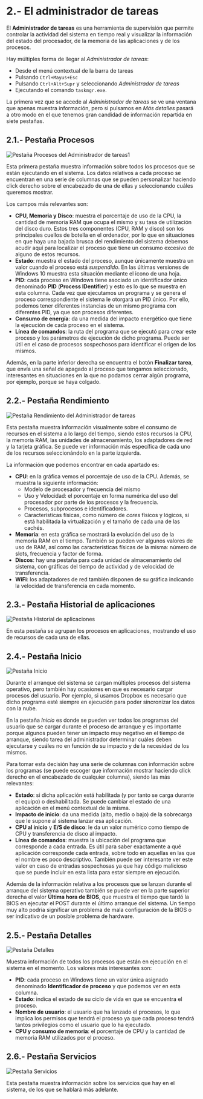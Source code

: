 # 2.- El administrador de tareas

El **Administrador de tareas** es una herramienta de supervisión que permite controlar la actividad del sistema en tiempo real y visualizar la información del estado del procesador, de la memoria de las aplicaciones y de los procesos.

Hay múltiples forma de llegar al *Administrador de tareas*:

- Desde el menú contextual de la barra de tareas
- Pulsando `Ctrl+Mayus+Esc`
- Pulsando `Ctrl+Alt+Supr` y seleccionando *Administrador de tareas*
- Ejecutando el comando `taskmgr.exe`.

La primera vez que se accede al *Administrador de tareas* se ve una ventana que apenas muestra información, pero si pulsamos en *Más detalles* pasará a otro modo en el que tenemos gran candidad de información repartida en siete pestañas.

## 2.1.- Pestaña Procesos

![Pestaña Procesos del Administrador de tareas1](imgs/taskmgr_procesos.png)

Esta primera pestaña muestra información sobre todos los procesos que se están ejecutando en el sistema. Los datos relativos a cada proceso se encuentran en una serie de columnas que se pueden personalizar haciendo click derecho sobre el encabezado de una de ellas y seleccionando cuáles queremos mostrar.

Los campos más relevantes son:

- **CPU, Memoria y Disco**: muestra el porcentaje de uso de la CPU, la cantidad de memoria RAM que ocupa el mismo y su tasa de utilización del disco duro. Estos tres componentes (CPU, RAM y disco) son los principales cuellos de botella en el ordenador, por lo que en situaciones en que haya una bajada brusca del rendimiento del sistema debemos acudir aquí para localizar el proceso que tiene un consumo excesivo de alguno de estos recursos.
- **Estado**: muestra el estado del proceso, aunque únicamente muestra un valor cuando el proceso está *suspendido*. En las últimas versiones de Windows 10 muestra esta situación mediante el icono de una hoja.
- **PID**: cada proceso en Windows tiene asociado un identificador único denominado **PID** (**Process IDentifier**) y esto es lo que se muestra en esta columna. Cada vez que ejecutamos un programa y se genera el proceso correspondiente el sistema le otorgará un PID único. Por ello, podemos tener diferentes instancias de un mismo programa con diferentes PID, ya que son procesos diferentes.
- **Consumo de energía**: da una medida del impacto energético que tiene la ejecución de cada proceso en el sistema.
- **Línea de comandos**: la ruta del programa que se ejecutó para crear este proceso y los parámetros de ejecución de dicho programa. Puede ser útil en el caso de procesos sospechosos para identificar el origen de los mismos.

Además, en la parte inferior derecha se encuentra el botón **Finalizar tarea**, que envía una señal de apagado al proceso que tengamos seleccionado, interesantes en situaciones en la que no podamos cerrar algún programa, por ejemplo, porque se haya colgado.


## 2.2.- Pestaña Rendimiento

![Pestaña Rendimiento del Administrador de tareas](imgs/taskmgr_rendimiento.png)

Esta pestaña muestra información visualmente sobre el consumo de recursos en el sistema a lo largo del tiempo, siendo estos recursos la CPU, la memoria RAM, las unidades de almacenamiento, los adaptadores de red y la tarjeta gráfica. Se puede ver información más específica de cada uno de los recursos seleccionándolo en la parte izquierda.

La información que podemos encontrar en cada apartado es:

- **CPU**: en la gráfica vemos el porcentaje de uso de la CPU. Además, se muestra la siguiente información:
  - Modelo de procesador y frecuencia del mismo
  - Uso y Velocidad: el porcentaje en forma numérica del uso del procesador por parte de los procesos y la frecuencia.
  - Procesos, subprocesos e identificadores.
  - Características físicas, como número de *cores* físicos y lógicos, si está habilitada la virtualización y el tamaño de cada una de las cachés.
- **Memoria**: en esta gráfica se mostrará la evolución del uso de la memoria RAM en el tiempo. También se pueden ver algunos valores de uso de RAM, así como las características físicas de la misma: número de slots, frecuencia y factor de forma.
- **Discos**: hay una pestaña para cada unidad de almacenamiento del sistema, con gráficas del tiempo de actividad y de velocidad de transferencia.
- **WiFi**: los adaptadores de red también disponen de su gráfica indicando la velocidad de transferencia en cada momento.


## 2.3.- Pestaña Historial de aplicaciones

![Pestaña Historial de aplicaciones](imgs/taskmgr_historial.png)

En esta pestaña se agrupan los procesos en aplicaciones, mostrando el uso de recursos de cada una de ellas.

## 2.4.- Pestaña Inicio

![Pestaña Inicio](imgs/taskmgr_inicio.png)

Durante el arranque del sistema se cargan múltiples procesos del sistema operativo, pero también hay ocasiones en que es necesario cargar procesos del usuario. Por ejemplo, si usamos Dropbox es necesario que dicho programa esté siempre en ejecución para poder sincronizar los datos con la nube. 

En la pestaña *Inicio* es donde se pueden ver todos los programas del usuario que se cargar durante el proceso de arranque y es importante porque algunos pueden tener un impacto muy negativo en el tiempo de arranque, siendo tarea del administrador determinar cuáles deben ejecutarse y cuáles no en función de su impacto y de la necesidad de los mismos.

Para tomar esta decisión hay una serie de columnas con información sobre los programas (se puede escoger que información mostrar haciendo click derecho en el encabezado de cualquier columna), siendo las más relevantes:

- **Estado**: si dicha aplicación está habilitada (y por tanto se carga durante el equipo) o deshabilitada. Se puede cambiar el estado de una aplicación en el menú contextual de la misma.
- **Impacto de inicio**: da una medida (alto, medio o bajo) de la sobrecarga que le supone al sistema lanzar esa aplicación.
- **CPU al inicio** y **E/S de disco**: le da un valor numérico como tiempo de CPU y transferencia de disco al impacto.
- **Línea de comandos**: muestra la ubicación del programa que corresponde a cada entrada. Es útil para saber exactamente a qué aplicación corresponde cada entrada, sobre todo en aquellas en las que el nombre es poco descriptivo. También puede ser interesante ver este valor en caso de entradas sospechosas ya que hay código malicioso que se puede incluir en esta lista para estar siempre en ejecución.

Además de la información relativa a los procesos que se lanzan durante el arranque del sistema operativo también se puede ver en la parte superior derecha el valor **Última hora de BIOS**, que muestra el tiempo que tardó la BIOS en ejecutar el POST durante el último arranque del sistema. Un tiempo muy alto podría significar un problema de mala configuración de la BIOS o ser indicativo de un posible problema de hardware.


## 2.5.- Pestaña Detalles

![Pestaña Detalles](imgs/taskmgr_detalles.png)

Muestra información de todos los procesos que están en ejecución en el sistema en el momento. Los valores más interesantes son:

- **PID**: cada proceso en Windows tiene un valor única asignado denominado **Identificador de proceso** y que podemos ver en esta columna.
- **Estado**: indica el estado de su ciclo de vida en que se encuentra el proceso.
- **Nombre de usuario**: el usuario que ha lanzado el procesos, lo que implica los permisos que tendrá el proceso ya que cada proceso tendrá tantos privilegios como el usuario que lo ha ejecutado.
- **CPU y consumo de memoria**: el porcentaje de CPU y la cantidad de memoria RAM utilizados por el proceso.


## 2.6.- Pestaña Servicios

![Pestaña Servicios](imgs/taskmgr_servicios.png)

Esta pestaña muestra información sobre los servicios que hay en el sistema, de los que se hablará más adelante.
